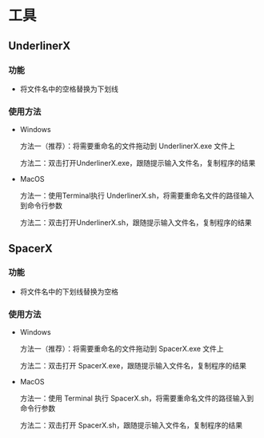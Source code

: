 # 工具

## UnderlinerX

### 功能

- 将文件名中的空格替换为下划线

### 使用方法

- Windows

  方法一（推荐）：将需要重命名的文件拖动到 UnderlinerX.exe 文件上

  方法二：双击打开UnderlinerX.exe，跟随提示输入文件名，复制程序的结果

- MacOS

  方法一：使用Terminal执行 UnderlinerX.sh，将需要重命名文件的路径输入到命令行参数

  方法二：双击打开UnderlinerX.sh，跟随提示输入文件名，复制程序的结果

## SpacerX

### 功能

- 将文件名中的下划线替换为空格

### 使用方法

- Windows

  方法一（推荐）：将需要重命名的文件拖动到 SpacerX.exe 文件上

  方法二：双击打开 SpacerX.exe，跟随提示输入文件名，复制程序的结果

- MacOS

  方法一：使用 Terminal 执行 SpacerX.sh，将需要重命名文件的路径输入到命令行参数

  方法二：双击打开 SpacerX.sh，跟随提示输入文件名，复制程序的结果

